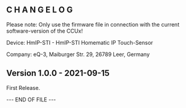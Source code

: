 C H A N G E L O G
-----------------

Please note: Only use the firmware file in connection with the current software-version of the CCUx!

Device:      HmIP-STI - HmIP-STI Homematic IP Touch-Sensor

Company:     eQ-3, Maiburger Str. 29, 26789 Leer, Germany



Version 1.0.0 - 2021-09-15
--------------------------------------------------------------

First Release.

--- END OF FILE ---

